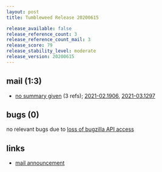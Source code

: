 ```yaml
---
layout: post
title: Tumbleweed Release 20200615

release_available: false
release_reference_count: 3
release_reference_count_mail: 3
release_score: 79
release_stability_level: moderate
release_version: 20200615
---
```


## mail (1:3)

- [no summary given](https://github.com/boombatower/tumbleweed-review/issues/10) (3 refs); [2021-02.1906](https://github.com/boombatower/tumbleweed-review/issues/10), [2021-03.1297](https://github.com/boombatower/tumbleweed-review/issues/10)

## bugs (0)

<!--more-->

no relevant bugs due to [loss of bugzilla API access](https://bugzilla.opensuse.org/show_bug.cgi?id=1157722)



## links

- [mail announcement](https://github.com/boombatower/tumbleweed-review/issues/10)
